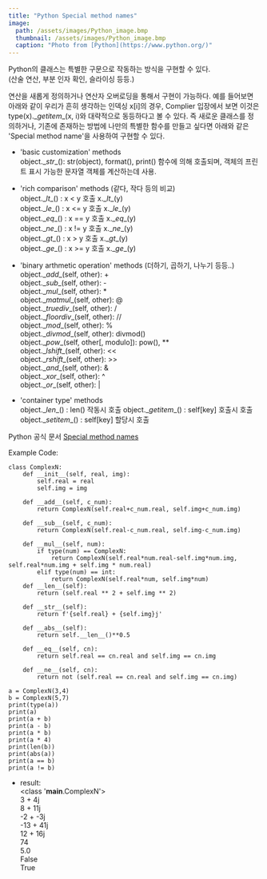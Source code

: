 ```yaml
---
title: "Python Special method names"
image:
  path: /assets/images/Python_image.bmp
  thumbnail: /assets/images/Python_image.bmp
  caption: "Photo from [Python](https://www.python.org/)"
---
```



Python의 클래스는 특별한 구문으로 작동하는 방식을 구현할 수 있다.  
(산술 연산, 부분 인자 확인, 슬라이싱 등등.)  

연산을 새롭게 정의하거나 연산자 오버로딩을 통해서 구현이 가능하다. 예를 들어보면 아래와 같이 우리가 흔히 생각하는 인덱싱 x[i]의 경우, Complier 입장에서 보면 이것은 type(x).\__getitem__(x, i)와 대략적으로 동등하다고 볼 수 있다. 즉 새로운 클래스를 정의하거나, 기존에 존재하는 방법에 나만의 특별한 함수를 만들고 싶다면 아래와 같은 'Special method name'을 사용하여 구현할 수 있다.

- 'basic customization' methods  
object.\__str__(): str(object), format(), print() 함수에 의해 호출되며, 객체의 프린트 표시 가능한 문자열 객체를 계산하는데 사용.

- 'rich comparison' methods (같다, 작다 등의 비교)  
object.\__lt__() : x < y 호출 x.\__lt__(y)  
object.\__le__() : x <= y 호출 x.\__le__(y)  
object.\__eq__() : x == y 호출 x.\__eq__(y)  
object.\__ne__() : x != y 호출 x.\__ne__(y)  
object.\__gt__() : x > y 호출 x.\__gt__(y)  
object.\__ge__() : x >= y 호출 x.\__ge__(y)  

- 'binary arthmetic operation' methods (더하기, 곱하기, 나누기 등등..)  
object.\__add__(self, other): +  
object.\__sub__(self, other): -  
object.\__mul__(self, other): *  
object.\__matmul__(self, other): @  
object.\__truediv__(self, other): /  
object.\__floordiv__(self, other): //  
object.\__mod__(self, other): %  
object.\__divmod__(self, other): divmod()  
object.\__pow__(self, other[, modulo]): pow(), **  
object.\__lshift__(self, other): <<  
object.\__rshift__(self, other): >>  
object.\__and__(self, other): &  
object.\__xor__(self, other): ^  
object.\__or__(self, other): |  

- 'container type' methods  
object.\__len__() : len() 작동시 호출
object.\__getitem__() : self[key] 호출시 호출
object.\__setitem__() : self[key] 할당시 호출

Python 공식 문서 [Special method names](https://docs.python.org/3/reference/datamodel.html#object.__add)  

Example Code:
```
class ComplexN:
    def __init__(self, real, img):
        self.real = real
        self.img = img

    def __add__(self, c_num):
        return ComplexN(self.real+c_num.real, self.img+c_num.img)

    def __sub__(self, c_num):
        return ComplexN(self.real-c_num.real, self.img-c_num.img)

    def __mul__(self, num):
        if type(num) == ComplexN:
            return ComplexN(self.real*num.real-self.img*num.img, self.real*num.img + self.img * num.real)
        elif type(num) == int:
            return ComplexN(self.real*num, self.img*num)
    def __len__(self):
        return (self.real ** 2 + self.img ** 2)

    def __str__(self):
        return f'{self.real} + {self.img}j'

    def __abs__(self):
        return self.__len__()**0.5

    def __eq__(self, cn):
        return self.real == cn.real and self.img == cn.img

    def __ne__(self, cn):
        return not (self.real == cn.real and self.img == cn.img)

a = ComplexN(3,4)
b = ComplexN(5,7)
print(type(a))
print(a)
print(a + b)
print(a - b)
print(a * b)
print(a * 4)
print(len(b))
print(abs(a))
print(a == b)
print(a != b)

```
* result:  
    <class '__main__.ComplexN'>  
    3 + 4j  
    8 + 11j  
    -2 + -3j  
    -13 + 41j  
    12 + 16j  
    74  
    5.0  
    False  
    True
